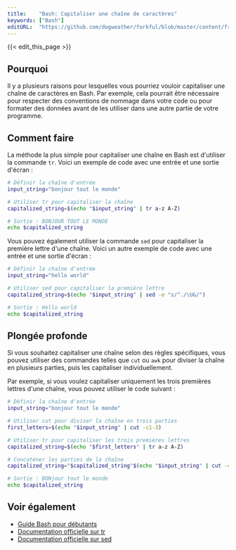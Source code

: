 ```yaml
---
title:    "Bash: Capitaliser une chaîne de caractères"
keywords: ["Bash"]
editURL:  "https://github.com/dogweather/forkful/blob/master/content/fr/bash/capitalizing-a-string.md"
---
```


{{< edit_this_page >}}

## Pourquoi

Il y a plusieurs raisons pour lesquelles vous pourriez vouloir capitaliser une chaîne de caractères en Bash. Par exemple, cela pourrait être nécessaire pour respecter des conventions de nommage dans votre code ou pour formater des données avant de les utiliser dans une autre partie de votre programme.

## Comment faire

La méthode la plus simple pour capitaliser une chaîne en Bash est d'utiliser la commande `tr`. Voici un exemple de code avec une entrée et une sortie d'écran :

```bash
# Définir la chaîne d'entrée
input_string="bonjour tout le monde"

# Utiliser tr pour capitaliser la chaîne
capitalized_string=$(echo "$input_string" | tr a-z A-Z)

# Sortie : BONJOUR TOUT LE MONDE
echo $capitalized_string
```

Vous pouvez également utiliser la commande `sed` pour capitaliser la première lettre d'une chaîne. Voici un autre exemple de code avec une entrée et une sortie d'écran :

```bash
# Définir la chaîne d'entrée
input_string="hello world"

# Utiliser sed pour capitaliser la première lettre
capitalized_string=$(echo "$input_string" | sed -e "s/^./\U&/")

# Sortie : Hello world
echo $capitalized_string
```

## Plongée profonde 

Si vous souhaitez capitaliser une chaîne selon des règles spécifiques, vous pouvez utiliser des commandes telles que `cut` ou `awk` pour diviser la chaîne en plusieurs parties, puis les capitaliser individuellement.

Par exemple, si vous voulez capitaliser uniquement les trois premières lettres d'une chaîne, vous pouvez utiliser le code suivant :

```bash
# Définir la chaîne d'entrée
input_string="bonjour tout le monde"

# Utiliser cut pour diviser la chaîne en trois parties
first_letters=$(echo "$input_string" | cut -c1-3)

# Utiliser tr pour capitaliser les trois premières lettres
capitalized_string=$(echo "$first_letters" | tr a-z A-Z)

# Concaténer les parties de la chaîne
capitalized_string="$capitalized_string"$(echo "$input_string" | cut -c4-)

# Sortie : BONjour tout le monde
echo $capitalized_string
```

## Voir également

- [Guide Bash pour débutants](https://www.tecmint.com/learn-bash-rename-files/)
- [Documentation officielle sur tr](https://www.gnu.org/software/coreutils/manual/html_node/tr-invocation.html#tr-invocation)
- [Documentation officielle sur sed](https://www.gnu.org/software/sed/manual/sed.html)